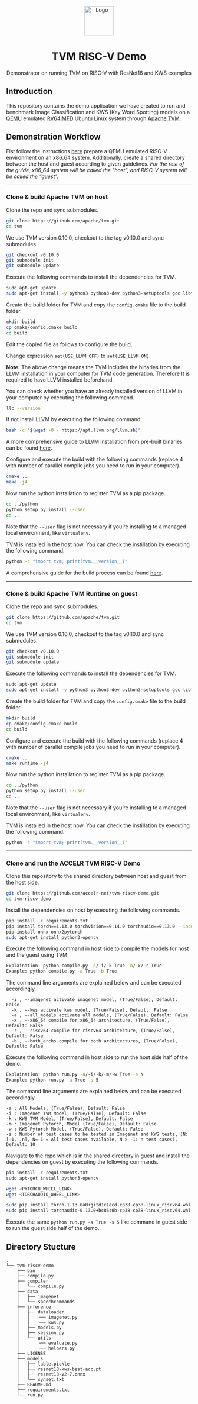 <div align="center">
  <a href="https://accelr.lk/">
    <img src="https://avatars.githubusercontent.com/u/55974019?s=200&v=4" alt="Logo" width="80" height="80">
  </a>

<h1 align="center">TVM RISC-V Demo</h1>

<p align="center">
   Demonstrator on running TVM on RISC-V with ResNet18 and KWS examples
    <br />
  </p>
</div>
</p>

## Introduction
This repository contains the demo application we have created to run and benchmark Image Classification and KWS (Key Word Spotting) models on a [QEMU](https://www.qemu.org/) emulated [RV64IMFD](https://www3.diism.unisi.it/~giorgi/didattica/tools1/RISCV_ISA_TABLE-v11.pdf) Ubuntu Linux system through [Apache TVM](https://tvm.apache.org/).

## Demonstration Workflow
Fist follow the instructions [here](./docs/ubuntu_qemu.md)  prepare a QEMU emulated RISC-V environment on an x86_64 system. Additionally, create a shared directory between the host and guest according to given guidelines. *For the rest of the guide, x86_64 system will be called the "host", and RISC-V system will be called the "guest".*

---

### Clone & build Apache TVM on host

Clone the repo and sync submodules.
```bash
git clone https://github.com/apache/tvm.git
cd tvm
```

We use TVM version 0.10.0, checkout to the tag v0.10.0 and sync submodules.
```bash
git checkout v0.10.0
git submodule init
git submodule update
```

Execute the following commands to install the dependencies for TVM.
```bash
sudo apt-get update
sudo apt-get install -y python3 python3-dev python3-setuptools gcc libtinfo-dev zlib1g-dev build-essential cmake libedit-dev libxml2-dev
```

Create the build folder for TVM and copy the `config.cmake` file to the build folder.
```bash
mkdir build
cp cmake/config.cmake build
cd build
```

Edit the copied file as follows to configure the build.

Change expression `set(USE_LLVM OFF)` to `set(USE_LLVM ON)`.

__Note:__
The above change means the TVM includes the binaries from the LLVM installation in your computer for TVM code generation. Therefore It is required to have LLVM installed beforehand.

You can check whether you have an already installed version of LLVM in your computer by executing the following command.
```bash
llc --version
```

If not install LLVM by executing the following command.
```bash
bash -c "$(wget -O - https://apt.llvm.org/llvm.sh)"
```

A more comprehensive guide to LLVM installation from pre-built binaries can be found [here](https://apt.llvm.org/).

Configure and execute the build with the following commands (replace 4 with number of parallel compile jobs you need to run in your computer).
```bash
cmake ..
make -j4
```

Now run the python installation to register TVM as a pip package.
```bash
cd ../python
python setup.py install --user
cd ..
```

Note that the `--user` flag is not necessary if you’re installing to a managed local environment, like `virtualenv`.

TVM is installed in the host now. You can check the instillation by executing the following command.
```bash
python -c "import tvm; print(tvm.__version__)"
```

A comprehensive guide for the build process can be found [here](https://tvm.apache.org/docs/v0.10.0/install/from_source.html).

---

### Clone & build Apache TVM Runtime on guest

Clone the repo and sync submodules.
```bash
git clone https://github.com/apache/tvm.git
cd tvm
```

We use TVM version 0.10.0, checkout to the tag v0.10.0 and sync submodules.
```bash
git checkout v0.10.0
git submodule init
git submodule update
```

Execute the following commands to install the dependencies for TVM.
```bash
sudo apt-get update
sudo apt-get install -y python3 python3-dev python3-setuptools gcc libtinfo-dev zlib1g-dev build-essential cmake libedit-dev libxml2-dev
```

Create the build folder for TVM and copy the `config.cmake` file to the build folder.
```bash
mkdir build
cp cmake/config.cmake build
cd build
```

Configure and execute the build with the following commands (replace 4 with number of parallel compile jobs you need to run in your computer).
```bash
cmake ..
make runtime -j4
```

Now run the python installation to register TVM as a pip package.
```bash
cd ../python
python setup.py install --user
cd ..
```

Note that the `--user` flag is not necessary if you’re installing to a managed local environment, like `virtualenv`.

TVM is installed in the host now. You can check the instillation by executing the following command.
```bash
python -c "import tvm; print(tvm.__version__)"
```

---

### Clone and run the ACCELR TVM RISC-V Demo

Clone this repository to the shared directory between host and guest from the host side.
```bash
git clone https://github.com/accelr-net/tvm-riscv-demo.git
cd tvm-riscv-demo
```

Install the dependencies on host by executing the following commands.
```bash
pip install -r requirements.txt
pip install torch==1.13.0 torchvision==0.14.0 torchaudio==0.13.0 --index-url https://download.pytorch.org/whl/cpu
pip install onnx onnx2pytorch
sudo apt-get install python3-opencv
```

Execute the following command in host side to compile the models for host and the guest using TVM.
```bash
Explaination: python compile.py -a/-i/-k True -b/-x/-r True
Example: python compile.py -a True -b True
```

The command line arguments are explained below and can be executed accordingly.

```
  -i , --imagenet activate imagenet model, (True/False), Default: False
  -k , --kws activate kws model, (True/False), Default: False
  -a , --all_models activate all models, (True/False), Default: False
  -x , --x86_64 compile for x86_64 architecture, (True/False), Default: False
  -r , --riscv64 compile for riscv64 architecture, (True/False), Default: False
  -b , --both_archs compile for both architectures, (True/False), Default: False
```

Execute the following command in host side to run the host side half of the demo.
```bash
Explaination: python run.py -a/-i/-k/-m/-w True -s N
Example: python run.py -a True -s 5
```

The command line arguments are explained below and can be executed accordingly.
```
-a : All Models, (True/False), Default: False
-i : Imagenet TVM Model, (True/False), Default: False
-k : KWS TVM Model, (True/False), Default: False
-m : Imagenet Pytorch, Model (True/False), Default: False
-w : KWS Pytorch Model, (True/False), Default: False
-s : Number of test cases to be tested in Imagenet and KWS tests, (N: [-1,..n], N=-1 = All test cases available, N > -1: n test cases), Default: 10
```

Navigate to the repo which is in the shared directory in guest and install the dependencies on guest by executing the following commands.

```bash
pip install -r requirements.txt
sudo apt-get install python3-opencv

wget <PYTORCH_WHEEL_LINK>
wget <TORCHAUDIO_WHEEL_LINK>

sudo pip install torch-1.13.0a0+gitd1c1acd-cp38-cp38-linux_riscv64.whl
sudo pip install torchaudio-0.13.0+bc8640b-cp38-cp38-linux_riscv64.whl
```

Execute the same `python run.py -a True -s 5` like command in guest side to run the guest side half of the demo.

## Directory Stucture

```
.
└── tvm-riscv-demo
    ├── bin
    ├── compile.py
    ├── compiler
    │   └── compile.py
    ├── data
    │   ├── imagenet
    │   └── speechcommands
    ├── inference
    │   ├── dataloader
    │   │   ├── imagenet.py
    │   │   └── kws.py
    │   ├── models.py
    │   ├── session.py
    │   └── utils
    │       ├── evaluate.py
    │       └── helpers.py
    ├── LICENSE
    ├── models
    │   ├── lable.pickle
    │   ├── resnet18-kws-best-acc.pt
    │   ├── resnet18-v2-7.onnx
    │   └── synset.txt
    ├── README.md
    ├── requirements.txt
    └── run.py
```
